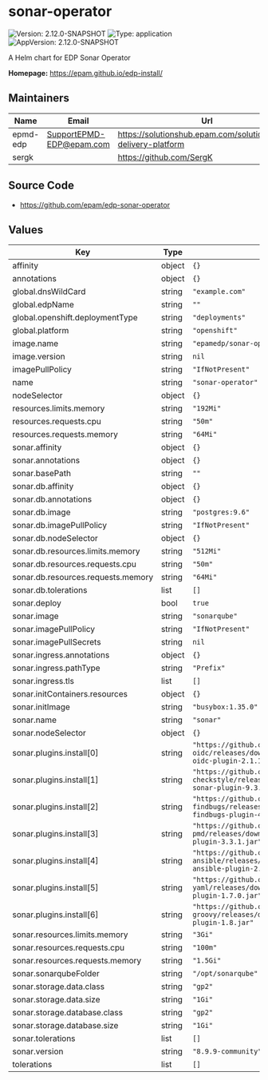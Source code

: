 # sonar-operator

![Version: 2.12.0-SNAPSHOT](https://img.shields.io/badge/Version-2.12.0--SNAPSHOT-informational?style=flat-square) ![Type: application](https://img.shields.io/badge/Type-application-informational?style=flat-square) ![AppVersion: 2.12.0-SNAPSHOT](https://img.shields.io/badge/AppVersion-2.12.0--SNAPSHOT-informational?style=flat-square)

A Helm chart for EDP Sonar Operator

**Homepage:** <https://epam.github.io/edp-install/>

## Maintainers

| Name | Email | Url |
| ---- | ------ | --- |
| epmd-edp | <SupportEPMD-EDP@epam.com> | <https://solutionshub.epam.com/solution/epam-delivery-platform> |
| sergk |  | <https://github.com/SergK> |

## Source Code

* <https://github.com/epam/edp-sonar-operator>

## Values

| Key | Type | Default | Description |
|-----|------|---------|-------------|
| affinity | object | `{}` |  |
| annotations | object | `{}` |  |
| global.dnsWildCard | string | `"example.com"` |  |
| global.edpName | string | `""` |  |
| global.openshift.deploymentType | string | `"deployments"` |  |
| global.platform | string | `"openshift"` |  |
| image.name | string | `"epamedp/sonar-operator"` |  |
| image.version | string | `nil` |  |
| imagePullPolicy | string | `"IfNotPresent"` |  |
| name | string | `"sonar-operator"` |  |
| nodeSelector | object | `{}` |  |
| resources.limits.memory | string | `"192Mi"` |  |
| resources.requests.cpu | string | `"50m"` |  |
| resources.requests.memory | string | `"64Mi"` |  |
| sonar.affinity | object | `{}` |  |
| sonar.annotations | object | `{}` |  |
| sonar.basePath | string | `""` |  |
| sonar.db.affinity | object | `{}` |  |
| sonar.db.annotations | object | `{}` |  |
| sonar.db.image | string | `"postgres:9.6"` |  |
| sonar.db.imagePullPolicy | string | `"IfNotPresent"` |  |
| sonar.db.nodeSelector | object | `{}` |  |
| sonar.db.resources.limits.memory | string | `"512Mi"` |  |
| sonar.db.resources.requests.cpu | string | `"50m"` |  |
| sonar.db.resources.requests.memory | string | `"64Mi"` |  |
| sonar.db.tolerations | list | `[]` |  |
| sonar.deploy | bool | `true` |  |
| sonar.image | string | `"sonarqube"` |  |
| sonar.imagePullPolicy | string | `"IfNotPresent"` |  |
| sonar.imagePullSecrets | string | `nil` |  |
| sonar.ingress.annotations | object | `{}` |  |
| sonar.ingress.pathType | string | `"Prefix"` |  |
| sonar.ingress.tls | list | `[]` |  |
| sonar.initContainers.resources | object | `{}` |  |
| sonar.initImage | string | `"busybox:1.35.0"` |  |
| sonar.name | string | `"sonar"` |  |
| sonar.nodeSelector | object | `{}` |  |
| sonar.plugins.install[0] | string | `"https://github.com/vaulttec/sonar-auth-oidc/releases/download/v2.1.1/sonar-auth-oidc-plugin-2.1.1.jar"` |  |
| sonar.plugins.install[1] | string | `"https://github.com/checkstyle/sonar-checkstyle/releases/download/9.3/checkstyle-sonar-plugin-9.3.jar"` |  |
| sonar.plugins.install[2] | string | `"https://github.com/spotbugs/sonar-findbugs/releases/download/4.2.0/sonar-findbugs-plugin-4.2.0.jar"` |  |
| sonar.plugins.install[3] | string | `"https://github.com/jborgers/sonar-pmd/releases/download/3.3.1/sonar-pmd-plugin-3.3.1.jar"` |  |
| sonar.plugins.install[4] | string | `"https://github.com/sbaudoin/sonar-ansible/releases/download/v2.5.1/sonar-ansible-plugin-2.5.1.jar"` |  |
| sonar.plugins.install[5] | string | `"https://github.com/sbaudoin/sonar-yaml/releases/download/v1.7.0/sonar-yaml-plugin-1.7.0.jar"` |  |
| sonar.plugins.install[6] | string | `"https://github.com/Inform-Software/sonar-groovy/releases/download/1.8/sonar-groovy-plugin-1.8.jar"` |  |
| sonar.resources.limits.memory | string | `"3Gi"` |  |
| sonar.resources.requests.cpu | string | `"100m"` |  |
| sonar.resources.requests.memory | string | `"1.5Gi"` |  |
| sonar.sonarqubeFolder | string | `"/opt/sonarqube"` |  |
| sonar.storage.data.class | string | `"gp2"` |  |
| sonar.storage.data.size | string | `"1Gi"` |  |
| sonar.storage.database.class | string | `"gp2"` |  |
| sonar.storage.database.size | string | `"1Gi"` |  |
| sonar.tolerations | list | `[]` |  |
| sonar.version | string | `"8.9.9-community"` |  |
| tolerations | list | `[]` |  |


